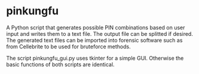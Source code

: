 # pinkungfu
A Python script that generates possible PIN combinations based on user input and writes them to a text file. The output file can be splitted if desired. The generated text files can be imported into forensic software such as from Cellebrite to be used for bruteforce methods.

The script pinkungfu_gui.py uses tkinter for a simple GUI. Otherwise the basic functions of both scripts are identical.
